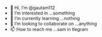 - 👋 Hi, I’m @gautam112
- 👀 I’m interested in ...something
- 🌱 I’m currently learning ...nothing
- 💞️ I’m looking to collaborate on ...anything
- 📫 How to reach me ...sam in tlegram 

<!---
gautam112/gautam112 is a ✨ special ✨ repository because its `README.md` (this file) appears on your GitHub profile.
You can click the Preview link to take a look at your changes.
--->
